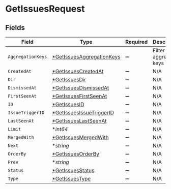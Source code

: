 # GetIssuesRequest


## Fields

| Field                                                                            | Type                                                                             | Required                                                                         | Description                                                                      |
| -------------------------------------------------------------------------------- | -------------------------------------------------------------------------------- | -------------------------------------------------------------------------------- | -------------------------------------------------------------------------------- |
| `AggregationKeys`                                                                | [*GetIssuesAggregationKeys](../../models/operations/getissuesaggregationkeys.md) | :heavy_minus_sign:                                                               | Filter by aggregation keys                                                       |
| `CreatedAt`                                                                      | [*GetIssuesCreatedAt](../../models/operations/getissuescreatedat.md)             | :heavy_minus_sign:                                                               | N/A                                                                              |
| `Dir`                                                                            | [*GetIssuesDir](../../models/operations/getissuesdir.md)                         | :heavy_minus_sign:                                                               | N/A                                                                              |
| `DismissedAt`                                                                    | [*GetIssuesDismissedAt](../../models/operations/getissuesdismissedat.md)         | :heavy_minus_sign:                                                               | N/A                                                                              |
| `FirstSeenAt`                                                                    | [*GetIssuesFirstSeenAt](../../models/operations/getissuesfirstseenat.md)         | :heavy_minus_sign:                                                               | N/A                                                                              |
| `ID`                                                                             | [*GetIssuesID](../../models/operations/getissuesid.md)                           | :heavy_minus_sign:                                                               | N/A                                                                              |
| `IssueTriggerID`                                                                 | [*GetIssuesIssueTriggerID](../../models/operations/getissuesissuetriggerid.md)   | :heavy_minus_sign:                                                               | N/A                                                                              |
| `LastSeenAt`                                                                     | [*GetIssuesLastSeenAt](../../models/operations/getissueslastseenat.md)           | :heavy_minus_sign:                                                               | N/A                                                                              |
| `Limit`                                                                          | **int64*                                                                         | :heavy_minus_sign:                                                               | N/A                                                                              |
| `MergedWith`                                                                     | [*GetIssuesMergedWith](../../models/operations/getissuesmergedwith.md)           | :heavy_minus_sign:                                                               | N/A                                                                              |
| `Next`                                                                           | **string*                                                                        | :heavy_minus_sign:                                                               | N/A                                                                              |
| `OrderBy`                                                                        | [*GetIssuesOrderBy](../../models/operations/getissuesorderby.md)                 | :heavy_minus_sign:                                                               | N/A                                                                              |
| `Prev`                                                                           | **string*                                                                        | :heavy_minus_sign:                                                               | N/A                                                                              |
| `Status`                                                                         | [*GetIssuesStatus](../../models/operations/getissuesstatus.md)                   | :heavy_minus_sign:                                                               | N/A                                                                              |
| `Type`                                                                           | [*GetIssuesType](../../models/operations/getissuestype.md)                       | :heavy_minus_sign:                                                               | N/A                                                                              |